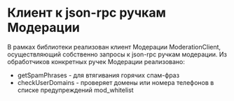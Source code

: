Клиент к json-rpc ручкам Модерации
======

В рамках библиотеки реализован клиент Модерации ModerationClient, осуществляющий собственно запросы к json-rpc ручкам модерации.
Из обработчиков конкретных ручек Модерации реализовано:
* getSpamPhrases - для втягивания горячих спам-фраз
* checkUserDomains - проверяет домены или номера телефонов в списке предупреждений mod_whitelist
